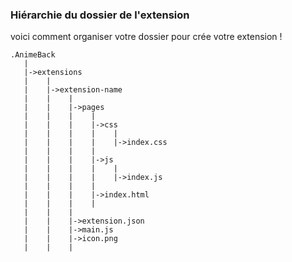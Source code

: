 
### Hiérarchie du dossier de l'extension

voici comment organiser votre dossier pour crée votre extension !
```
.AnimeBack
   |
   |->extensions
   |    |
   |    |->extension-name
   |    |    |
   |    |    |->pages
   |    |    |    |
   |    |    |    |->css
   |    |    |    |    |
   |    |    |    |    |->index.css
   |    |    |    |
   |    |    |    |->js
   |    |    |    |    |
   |    |    |    |    |->index.js
   |    |    |    |
   |    |    |    |->index.html
   |    |    |    |
   |    |    |
   |    |    |->extension.json
   |    |    |->main.js
   |    |    |->icon.png
   |    |    |
```